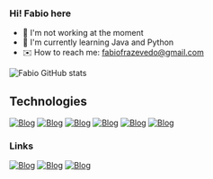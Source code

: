 ### Hi! Fabio here 

- 🔭 I'm not working at the moment
- 🌱 I'm currently learning Java and Python
- ✉️ How to reach me: fabiofrazevedo@gmail.com

![Fabio GitHub stats](https://github-readme-stats.vercel.app/api?username=fabiofrazevedo&show_icons=true&theme=dracula)

## Technologies
[![Blog](https://img.shields.io/badge/Java-ED8B00?style=for-the-badge&logo=openjdk&logoColor=white)]()
[![Blog](https://img.shields.io/badge/C-00599C?style=for-the-badge&logo=c&logoColor=white)]()
[![Blog](https://img.shields.io/badge/Python-3776AB?style=for-the-badge&logo=python&logoColor=white)]()
[![Blog](https://img.shields.io/badge/HTML5-E34F26?style=for-the-badge&logo=html5&logoColor=white)]()
[![Blog](https://img.shields.io/badge/CSS3-1572B6?style=for-the-badge&logo=css3&logoColor=white)]()
[![Blog](https://img.shields.io/badge/JavaScript-F7DF1E?style=for-the-badge&logo=javascript&logoColor=black)]()

### Links
[![Blog](https://img.shields.io/badge/Instagram-E4405F?style=for-the-badge&logo=instagram&logoColor=white)](https://https://www.instagram.com/f_franco01/)
[![Blog](https://img.shields.io/badge/Gmail-D14836?style=for-the-badge&logo=gmail&logoColor=white)]()
[![Blog](https://img.shields.io/badge/LinkedIn-0077B5?style=for-the-badge&logo=linkedin&logoColor=white)](https://www.linkedin.com/in/fabio-franco-045524239/)

